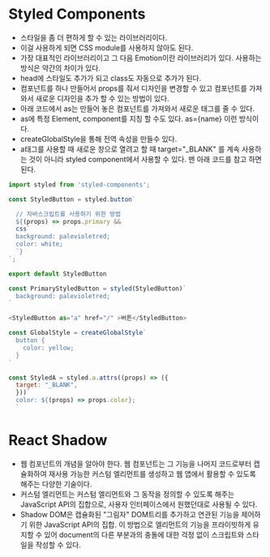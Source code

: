 # Styled Components
- 스타일을 좀 더 편하게 할 수 있는 라이브러리이다.
- 이걸 사용하게 되면 CSS module를 사용하지 않아도 된다.
- 가장 대표적인 라이브러리이고 그 다음 Emotion이란 라이브러리가 있다. 사용하는 방식은 약간의 차이가 있다.
- head에 스타일도 추가가 되고 class도 자동으로 추가가 된다. 
- 컴포넌트를 하나 만들어서 props를 줘서 디자인을 변경할 수 있고 컴포넌트를 가져와서 새로운 디자인을 추가 할 수 있는 방법이 있다.
- 아래 코드에서 as는 만들어 놓은 컴포넌트를 가져와서 새로운 태그를 줄 수 있다.
- as에 특정 Element, component를 지칭 할 수도 있다. as={name} 이런 방식이다.
- createGlobalStyle을 통해 전역 속성을 만들수 있다.
- a태그를 사용할 때 새로운 창으로 열려고 할 때 target="_BLANK" 를 계속 사용하는 것이 아니라 styled component에서 사용할 수 있다. 맨 아래 코드를 참고 하면 된다.

```js
import styled from 'styled-components';

const StyledButton = styled.button`

  // 자바스크립트를 사용하기 위한 방법
  ${(props) => props.primary && 
  css`
  background: palevioletred;
  color: white;
  `}
`;

export default StyledButton

const PrimaryStyledButton = styled(StyledButton)`
  background: palevioletred;
`

<StyledButton as="a" href="/" >버튼</StyledButton>

const GlobalStyle = createGlobalStyle`
  button {
    color: yellow;
  }
`

const StyledA = styled.a.attrs((props) => ({
  target: "_BLANK",
  }))`
  color: ${(props) => props.color};
  `
```

# React Shadow
- 웹 컴포넌트의 개념을 알아야 한다. 웹 컴포넌트는 그 기능을 나머지 코드로부터 캡슐화하여 재사용 가능한 커스텀 엘리먼트를 생성하고 웹 앱에서 활용할 수 있도록 해주는 다양한 기술이다.
- 커스텀 엘리먼트는 커스텀 엘리먼트와 그 동작을 정의할 수 있도록 해주는 JavaScript API의 집합으로, 사용자 인터페이스에서 원했던대로 사용될 수 있다.
- Shadow DOM은 캡슐화된 "그림자" DOM트리를 추가하고 연관된 기능을 제어하기 위한 JavaScript API의 집합. 이 방법으로 엘리먼트의 기능을 프라이빗하게 유지할 수 있어 document의 다른 부분과의 충돌에 대한 걱정 없이 스크립트와 스타일을 작성할 수 있다.














